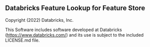 ## Databricks Feature Lookup for Feature Store

Copyright (2022) Databricks, Inc.

This Software includes software developed at Databricks (https://www.databricks.com/) and its use is subject
to the included LICENSE.md file.

